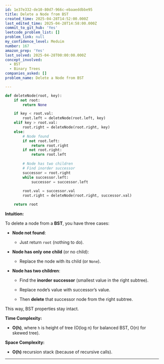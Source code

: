 ```yaml
---
id: 1e37e332-de10-80d7-966c-ebaaeddbbe95
title: Delete a Node from BST
created_time: 2025-04-28T14:52:00.000Z
last_edited_time: 2025-04-28T14:58:00.000Z
commit_to_git_hub: 'Yes'
leetcode_problem_list: []
problem_link: null
my_confidence_level: Meduim
number: 167
amazon_prep: 'Yes'
last_solved: 2025-04-28T00:00:00.000Z
concept_involved:
  - BST
  - Binary Trees
companies_asked: []
problem_name: Delete a Node from BST

---
```


```python
def deleteNode(root, key):
    if not root:
        return None

    if key < root.val:
        root.left = deleteNode(root.left, key)
    elif key > root.val:
        root.right = deleteNode(root.right, key)
    else:
        # Node found
        if not root.left:
            return root.right
        if not root.right:
            return root.left
        
        # Node has two children
        # Find inorder successor
        successor = root.right
        while successor.left:
            successor = successor.left
        
        root.val = successor.val
        root.right = deleteNode(root.right, successor.val)

    return root

```

**Intuition:**

To delete a node from a **BST**, you have three cases:

*   **Node not found**:

    *   Just return `root` (nothing to do).

*   **Node has only one child** (or no child):

    *   Replace the node with its child (or `None`).

*   **Node has two children**:

    *   Find the **inorder successor** (smallest value in the right subtree).

    *   Replace node’s value with successor’s value.

    *   Then **delete** that successor node from the right subtree.

This way, BST properties stay intact.

**Time Complexity:**

*   **O(h)**, where `h` is height of tree (O(log n) for balanced BST, O(n) for skewed tree).

**Space Complexity:**

*   **O(h)** recursion stack (because of recursive calls).

***
